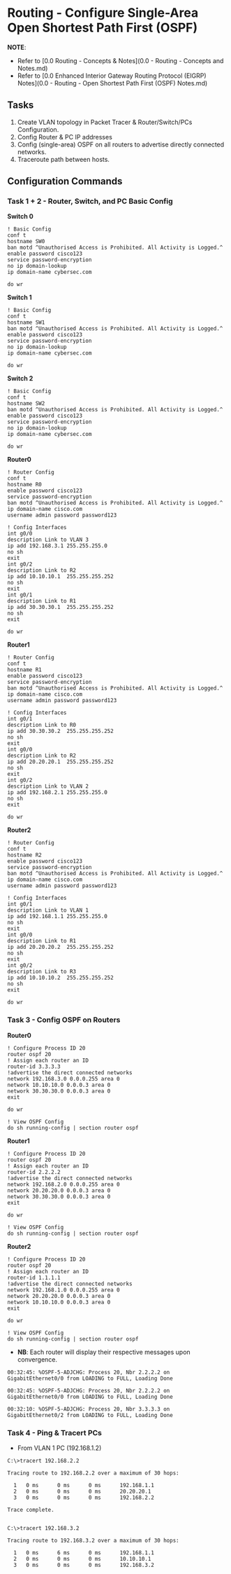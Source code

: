 # Routing - Configure Single-Area Open Shortest Path First (OSPF)

**NOTE**: 
+ Refer to [0.0 Routing - Concepts & Notes](0.0 -  Routing - Concepts and Notes.md)
+ Refer to [0.0 Enhanced Interior Gateway Routing Protocol (EIGRP) Notes](0.0 - Routing - Open Shortest Path First (OSPF) Notes.md)


## Tasks
1. Create VLAN topology in Packet Tracer & Router/Switch/PCs Configuration.
2. Config Router & PC IP addresses
3. Config (single-area) OSPF on all routers to advertise directly connected networks.
4. Traceroute path between hosts.


## Configuration Commands
### Task 1 + 2 - Router, Switch, and PC Basic Config

**Switch 0**
```
! Basic Config
conf t
hostname SW0
ban motd ^Unauthorised Access is Prohibited. All Activity is Logged.^
enable password cisco123
service password-encryption
no ip domain-lookup
ip domain-name cybersec.com

do wr
```

**Switch 1**
```
! Basic Config
conf t
hostname SW1
ban motd ^Unauthorised Access is Prohibited. All Activity is Logged.^
enable password cisco123
service password-encryption
no ip domain-lookup
ip domain-name cybersec.com

do wr
```

**Switch 2**
```
! Basic Config
conf t
hostname SW2
ban motd ^Unauthorised Access is Prohibited. All Activity is Logged.^
enable password cisco123
service password-encryption
no ip domain-lookup
ip domain-name cybersec.com

do wr
```


**Router0**
```
! Router Config
conf t
hostname R0
enable password cisco123
service password-encryption
ban motd ^Unauthorised Access is Prohibited. All Activity is Logged.^
ip domain-name cisco.com
username admin password password123

! Config Interfaces
int g0/0
description Link to VLAN 3
ip add 192.168.3.1 255.255.255.0
no sh
exit
int g0/2
description Link to R2
ip add 10.10.10.1  255.255.255.252
no sh
exit
int g0/1
description Link to R1
ip add 30.30.30.1  255.255.255.252
no sh
exit

do wr
```

**Router1**
```
! Router Config
conf t
hostname R1
enable password cisco123
service password-encryption
ban motd ^Unauthorised Access is Prohibited. All Activity is Logged.^
ip domain-name cisco.com
username admin password password123

! Config Interfaces
int g0/1
description Link to R0
ip add 30.30.30.2  255.255.255.252
no sh
exit
int g0/0
description Link to R2
ip add 20.20.20.1  255.255.255.252
no sh
exit
int g0/2
description Link to VLAN 2
ip add 192.168.2.1 255.255.255.0
no sh
exit

do wr
```

**Router2**
```
! Router Config
conf t
hostname R2
enable password cisco123
service password-encryption
ban motd ^Unauthorised Access is Prohibited. All Activity is Logged.^
ip domain-name cisco.com
username admin password password123

! Config Interfaces
int g0/1
description Link to VLAN 1
ip add 192.168.1.1 255.255.255.0
no sh
exit
int g0/0
description Link to R1
ip add 20.20.20.2  255.255.255.252
no sh
exit
int g0/2
description Link to R3
ip add 10.10.10.2  255.255.255.252
no sh
exit

do wr
```

### Task 3 - Config OSPF on Routers

**Router0**
```
! Configure Process ID 20
router ospf 20
! Assign each router an ID 
router-id 3.3.3.3
!advertise the direct connected networks
network 192.168.3.0 0.0.0.255 area 0
network 10.10.10.0 0.0.0.3 area 0
network 30.30.30.0 0.0.0.3 area 0
exit

do wr

! View OSPF Config
do sh running-config | section router ospf
```

**Router1**
```
! Configure Process ID 20
router ospf 20
! Assign each router an ID 
router-id 2.2.2.2
!advertise the direct connected networks
network 192.168.2.0 0.0.0.255 area 0
network 20.20.20.0 0.0.0.3 area 0
network 30.30.30.0 0.0.0.3 area 0
exit

do wr

! View OSPF Config
do sh running-config | section router ospf
```

**Router2**
```
! Configure Process ID 20
router ospf 20
! Assign each router an ID 
router-id 1.1.1.1
!advertise the direct connected networks
network 192.168.1.0 0.0.0.255 area 0
network 20.20.20.0 0.0.0.3 area 0
network 10.10.10.0 0.0.0.3 area 0
exit

do wr

! View OSPF Config
do sh running-config | section router ospf
```


+ **NB**: Each router will display their respective messages upon convergence.

```
00:32:45: %OSPF-5-ADJCHG: Process 20, Nbr 2.2.2.2 on GigabitEthernet0/0 from LOADING to FULL, Loading Done

00:32:45: %OSPF-5-ADJCHG: Process 20, Nbr 2.2.2.2 on GigabitEthernet0/0 from LOADING to FULL, Loading Done

00:32:10: %OSPF-5-ADJCHG: Process 20, Nbr 3.3.3.3 on GigabitEthernet0/2 from LOADING to FULL, Loading Done
```

### Task 4 - Ping & Tracert PCs
+ From VLAN 1 PC (192.168.1.2)

```
C:\>tracert 192.168.2.2

Tracing route to 192.168.2.2 over a maximum of 30 hops: 

  1   0 ms      0 ms      0 ms      192.168.1.1
  2   0 ms      0 ms      0 ms      20.20.20.1
  3   0 ms      0 ms      0 ms      192.168.2.2

Trace complete.


C:\>tracert 192.168.3.2

Tracing route to 192.168.3.2 over a maximum of 30 hops: 

  1   0 ms      6 ms      0 ms      192.168.1.1
  2   0 ms      0 ms      0 ms      10.10.10.1
  3   0 ms      0 ms      0 ms      192.168.3.2

```
